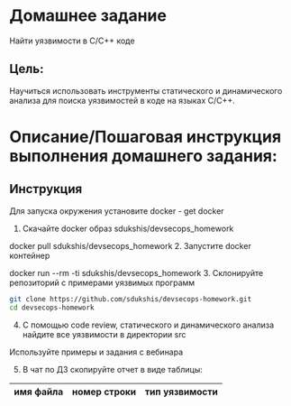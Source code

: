 # Домашнее задание
Найти уязвимости в С/С++ коде

## Цель:
Научиться использовать инструменты статического и динамического анализа для поиска уязвимостей в коде на языках C/C++.


# Описание/Пошаговая инструкция выполнения домашнего задания:
## Инструкция

Для запуска окружения установите docker - get docker

1. Скачайте docker образ sdukshis/devsecops_homework 

docker pull sdukshis/devsecops_homework
2. Запустите docker контейнер

docker run --rm -ti sdukshis/devsecops_homework
3. Склонируйте репозиторий с примерами уязвимых программ
```bash
git clone https://github.com/sdukshis/devsecops-homework.git
cd devsecops-homework
```
4. С помощью code review, статического и динамического анализа найдите все уязвимости в директории src

Используйте примеры и задания с вебинара

5. В чат по ДЗ скопируйте отчет в виде таблицы:

| имя файла | номер строки | тип уязвимости |
|-----------|--------------|----------------|

